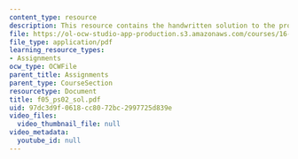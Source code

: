 ```yaml
---
content_type: resource
description: This resource contains the handwritten solution to the problem set.
file: https://ol-ocw-studio-app-production.s3.amazonaws.com/courses/16-01-unified-engineering-i-ii-iii-iv-fall-2005-spring-2006/97dc3d9f0618cc8072bc2997725d839e_f05_ps02_sol.pdf
file_type: application/pdf
learning_resource_types:
- Assignments
ocw_type: OCWFile
parent_title: Assignments
parent_type: CourseSection
resourcetype: Document
title: f05_ps02_sol.pdf
uid: 97dc3d9f-0618-cc80-72bc-2997725d839e
video_files:
  video_thumbnail_file: null
video_metadata:
  youtube_id: null
---
```

